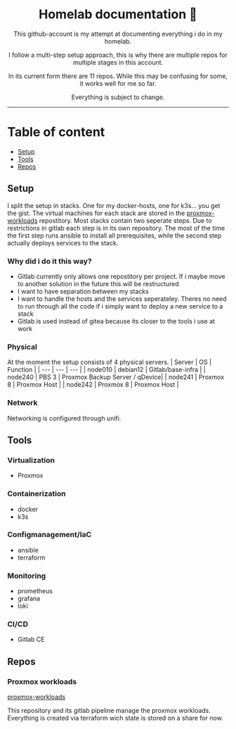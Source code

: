<div align="center">

# Homelab documentation :rocket:

This github-account is my attempt at documenting everything i do in my homelab.

I follow a multi-step setup approach, this is why there are multiple repos for multiple stages in this account.

In its current form there are 11 repos. While this may be confusing for some, it works well for me so far.

Everything is subject to change.

</div>

---

# Table of content
- [Setup](#setup)
- [Tools](#tools)
- [Repos](#repos)

## Setup

I split the setup in stacks. One for my docker-hosts, one for k3s... you get the gist.
The virtual machines for each stack are stored in the [proxmox-workloads](https://github.com/rz-nord/proxmox-workloads) repostitory.
Most stacks contain two seperate steps. Due to restrictions in gitlab each step is in its own repository. The most of the time the first step runs ansible to install all prerequisites, while the second step actually deploys services to the stack.

### Why did i do it this way?
- Gitlab currently only allows one repostitory per project. If i maybe move to another solution in the future this will be restructured
- I want to have separation between my stacks
- I want to handle the hosts and the services seperateley. Theres no need to run through all the code if i simply want to deploy a new service to a stack
- Gitlab is used instead of gitea because its closer to the tools i use at work

### Physical
At the moment the setup consists of 4 physical servers.
| Server | OS | Function | 
| --- | --- | --- |
| node010 | debian12 | Gitlab/base-infra |
| node240 | PBS 3 | Proxmox Backup Server / qDevice| 
| node241 | Proxmox 8 | Proxmox Host |
| node242 | Proxmox 8 | Proxmox Host |

### Network
Networking is configured through unifi.

## Tools

### Virtualization
 - Proxmox

### Containerization
 - docker
 - k3s

### Configmanagement/IaC
 - ansible
 - terraform

### Monitoring
 - prometheus
 - grafana
 - loki

### CI/CD
 - Gitlab CE 

## Repos

### Proxmox workloads
[proxmox-workloads](https://github.com/rz-nord/proxmox-workloads)

This repository and its gitlab pipeline manage the proxmox workloads. Everything is created via terraform wich state is stored on a share for now.
